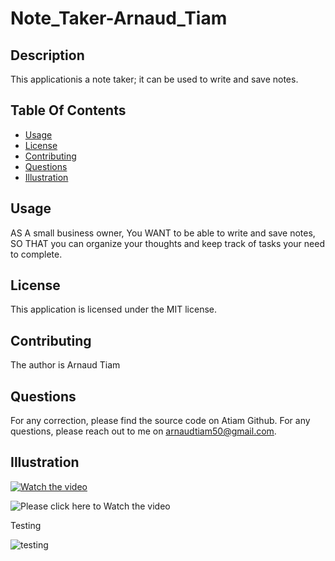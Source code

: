 # Note_Taker-Arnaud_Tiam

## Description
This applicationis a note taker; it can be used to write and save notes.

## Table Of Contents
- [Usage](#usage)
- [License](#license)
- [Contributing](#contributing)
- [Questions](#questions)
- [Illustration](#illustration)

## Usage
AS A small business owner,
You WANT to be able to write and save notes,
SO THAT you can organize your thoughts and keep track of tasks your need to complete.

## License
This application is licensed under the MIT license.

## Contributing
The author is Arnaud Tiam


## Questions
For any correction, please find the source code on Atiam Github. For any questions, please reach out to me on arnaudtiam50@gmail.com.


## Illustration

[![Watch the video](https://github.com/Atiam/Note_Taker-Arnaud_Tiam-/blob/main/assets/images/Video-image.png)](https://drive.google.com/file/d/1whYucCByPkpfI4II8WnndpXwhHBRwcgc/view)

![Please click here to Watch the video](https://github.com/JescelJames/svg-logo-maker/assets/105643185/8a1e60ba-76b7-43f7-b263-834738c56830)

Testing

![testing](https://github.com/Atiam/Note_Taker-Arnaud_Tiam-/blob/main/assets/images/note_taker-image-1.png)

